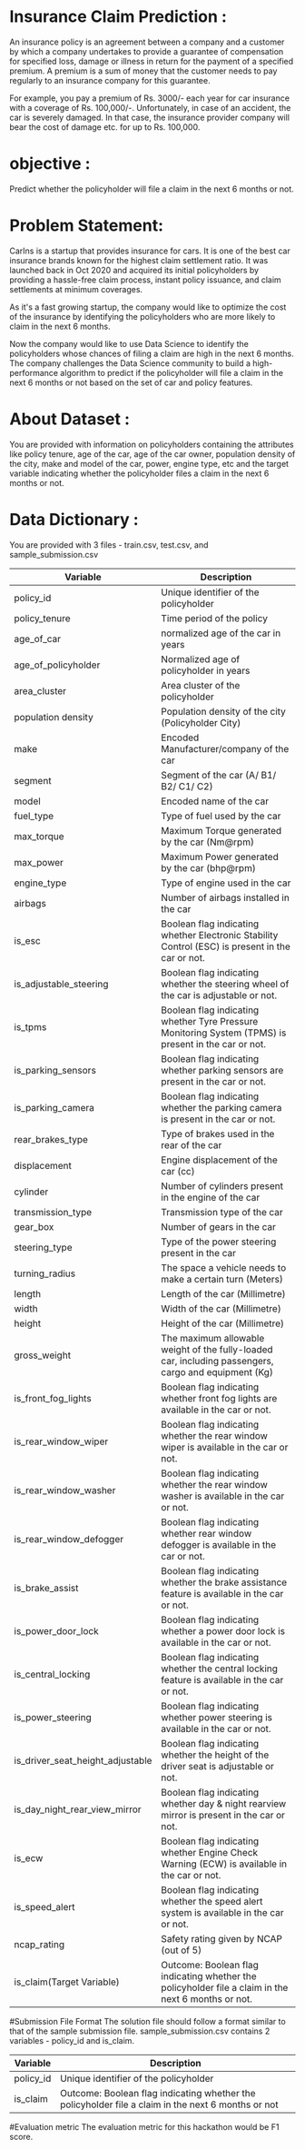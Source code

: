 # Insurance Claim Prediction :     
An insurance policy is an agreement between a company and a customer by which a company undertakes to provide a guarantee of compensation for specified loss, damage or illness in return for the payment of a specified premium. A premium is a sum of money that the customer needs to pay regularly to an insurance company for this guarantee.

For example, you pay a premium of Rs. 3000/- each year for car insurance with a coverage of Rs. 100,000/-. Unfortunately, in case of an accident, the car is severely damaged. In that case, the insurance provider company will bear the cost of damage etc. for up to Rs. 100,000. 

# objective :
Predict whether the policyholder will file a claim in the next 6 months or not.

# Problem Statement:              
CarIns is a startup that provides insurance for cars. It is one of the best car insurance brands known for the highest claim settlement ratio. It was launched back in Oct 2020 and acquired its initial policyholders by providing a hassle-free claim process, instant policy issuance, and claim settlements at minimum coverages.


As it's a fast growing startup, the company would like to optimize the cost of the insurance by identifying the policyholders who are more likely to claim in the next 6 months. 

Now the company would like to use Data Science to identify the policyholders whose chances of filing a claim are high in the next 6 months. The company challenges the Data Science community to build a high-performance algorithm to predict if the policyholder will file a claim in the next 6 months or not based on the set of car and policy features.                  

# About Dataset :     
You are provided with information on policyholders containing the attributes like policy tenure, age of the car, age of the car owner, population density of the city, make and model of the car, power, engine type, etc and the target variable indicating whether the policyholder files a claim in the next 6 months or not.

# Data Dictionary :        
You are provided with 3 files - train.csv, test.csv, and sample_submission.csv

|Variable | Description| 
| -------- | ----------|
|policy_id| Unique identifier of the policyholder|
|policy_tenure| Time period of the policy| 
|age_of_car |normalized age of the car in years| 
|age_of_policyholder | Normalized age of policyholder in years|
|area_cluster| Area cluster of the policyholder|
|population density | Population density of the city (Policyholder City)|
|make |  Encoded Manufacturer/company of the car|
|segment | Segment of the car (A/ B1/ B2/ C1/ C2)|
|model | Encoded name of the car|
|fuel_type |Type of fuel used by the car|
|max_torque|Maximum Torque generated by the car (Nm@rpm)|
|max_power | Maximum Power generated by the car (bhp@rpm)|
|engine_type|Type of engine used in the car|
|airbags|Number of airbags installed in the car|
|is_esc|Boolean flag indicating whether Electronic Stability Control (ESC) is present in the car or not.|
|is_adjustable_steering|Boolean flag indicating whether the steering wheel of the car is adjustable or not.|
|is_tpms|Boolean flag indicating whether Tyre Pressure Monitoring System (TPMS) is present in the car or not.|
|is_parking_sensors|Boolean flag indicating whether parking sensors are present in the car or not.|
|is_parking_camera|Boolean flag indicating whether the parking camera is present in the car or not.|
|rear_brakes_type|Type of brakes used in the rear of the car|
|displacement|Engine displacement of the car (cc)|
|cylinder|Number of cylinders present in the engine of the car|
transmission_type|Transmission type of the car|
|gear_box|Number of gears in the car|
|steering_type|Type of the power steering present in the car|
|turning_radius|The space a vehicle needs to make a certain turn (Meters)|
|length|Length of the car (Millimetre)|
|width|Width of the car (Millimetre)|
|height|Height of the car (Millimetre)|
|gross_weight|The maximum allowable weight of the fully-loaded car, including passengers, cargo and equipment (Kg)|
|is_front_fog_lights|Boolean flag indicating whether front fog lights are available in the car or not.|
|is_rear_window_wiper|Boolean flag indicating whether the rear window wiper is available in the car or not.|
|is_rear_window_washer|Boolean flag indicating whether the rear window washer is available in the car or not.|
|is_rear_window_defogger|Boolean flag indicating whether rear window defogger is available in the car or not.|
|is_brake_assist|Boolean flag indicating whether the brake assistance feature is available in the car or not.|
|is_power_door_lock|Boolean flag indicating whether a power door lock is available in the car or not.|
|is_central_locking|Boolean flag indicating whether the central locking feature is available in the car or not.|
|is_power_steering|Boolean flag indicating whether power steering is available in the car or not.|
|is_driver_seat_height_adjustable|Boolean flag indicating whether the height of the driver seat is adjustable or not.|
|is_day_night_rear_view_mirror|Boolean flag indicating whether day & night rearview mirror is present in the car or not.|
|is_ecw|Boolean flag indicating whether Engine Check Warning (ECW) is available in the car or not.|
|is_speed_alert|Boolean flag indicating whether the speed alert system is available in the car or not.|
|ncap_rating|Safety rating given by NCAP (out of 5)|
|is_claim(Target Variable)|Outcome: Boolean flag indicating whether the policyholder file a claim in the next 6 months or not.|


#Submission File Format
The solution file should follow a format similar to that of the sample submission file. sample_submission.csv contains 2 variables - policy_id and is_claim.

|Variable|Description|
|---------|--|
|policy_id|Unique identifier of the policyholder|
|is_claim|Outcome: Boolean flag indicating whether the policyholder file a claim in the next 6 months or not|

#Evaluation metric
The evaluation metric for this hackathon would be F1 score.
